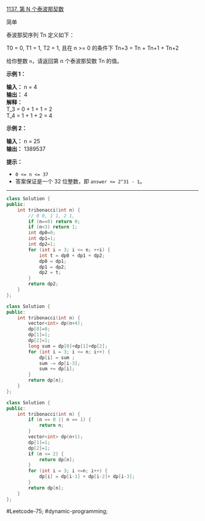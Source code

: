 [1137. 第 N 个泰波那契数](https://leetcode.cn/problems/n-th-tribonacci-number/)

简单

泰波那契序列 Tn 定义如下： 

T0 = 0, T1 = 1, T2 = 1, 且在 n >= 0 的条件下 Tn+3 = Tn + Tn+1 + Tn+2

给你整数 `n`，请返回第 n 个泰波那契数 Tn 的值。

**示例 1：**

**输入：** n = 4  
**输出：** 4  
**解释：**  
T_3 = 0 + 1 + 1 = 2  
T_4 = 1 + 1 + 2 = 4  

**示例 2：**

**输入：** n = 25  
**输出：** 1389537

**提示：**

- `0 <= n <= 37`
- 答案保证是一个 32 位整数，即 `answer <= 2^31 - 1`。
---- ----
```cpp
class Solution {
public:
    int tribonacci(int n) {
        // 0 0, 1 1, 2 1,
        if (n==0) return 0;
        if (n<3) return 1;
        int dp0=0;
        int dp1=1;
        int dp2=1;
        for (int i = 3; i <= n; ++i) {
            int t = dp0 + dp1 + dp2;
            dp0 = dp1;
            dp1 = dp2;
            dp2 = t;
        }
        return dp2;
    }
};
```

```cpp
class Solution {
public:
    int tribonacci(int n) {
        vector<int> dp(n+4);
        dp[0]=0;
        dp[1]=1;
        dp[2]=1;
        long sum = dp[0]+dp[1]+dp[2];
        for (int i = 3; i <= n; i++) {
            dp[i] = sum ;
            sum -= dp[i-3];
            sum += dp[i];
        }
        return dp[n];
    }
};
```

```cpp
class Solution {
public:
    int tribonacci(int n) {
        if (n == 0 || n == 1) {
            return n;
        }
        vector<int> dp(n+1);
        dp[1]=1;
        dp[2]=1;
        if (n <= 2) {
            return dp[n];
        }
        for (int i = 3; i <=n; i++) {
            dp[i] = dp[i-1] + dp[i-2]+ dp[i-3];
        }
        return dp[n];
    }
};
```
#Leetcode-75; #dynamic-programming;